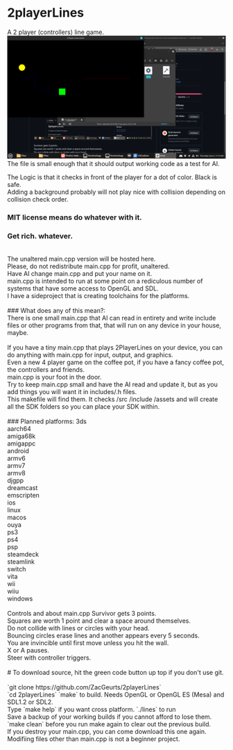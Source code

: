 <!--- This files is to be viewed at https://github.com/ZacGeurts/2PlayerLines --->
# 2playerLines
A 2 player (controllers) line game.<BR />
![Screenshot](Screenshot.png)<BR />
The file is small enough that it should output working code as a test for AI.
<BR />

The Logic is that it checks in front of the player for a dot of color. Black is safe.<BR />
Adding a background probably will not play nice with collision depending on collision check order.
<BR />
### MIT license means do whatever with it.<BR />
### Get rich. whatever.<BR />
<BR />
The unaltered main.cpp version will be hosted here.<BR />
Please, do not redistribute main.cpp for profit, unaltered.<BR>
Have AI change main.cpp and put your name on it.<BR />
main.cpp is intended to run at some point on a rediculous number of systems that have some access to OpenGL and SDL.<BR />
I have a sideproject that is creating toolchains for the platforms.<BR />
<BR />
### What does any of this mean?:<BR />
There is one small main.cpp that AI can read in entirety and write include files or other programs from that, that will run on any device in your house, maybe.<BR />
<BR />
If you have a tiny main.cpp that plays 2PlayerLines on your device, you can do anything with main.cpp for input, output, and graphics.<BR />
Even a new 4 player game on the coffee pot, if you have a fancy coffee pot, the controllers and friends.<BR />
main.cpp is your foot in the door.<BR />
Try to keep main.cpp small and have the AI read and update it, but as you add things you will want it in includes/.h files.<BR />
This makefile will find them. It checks /src /include /assets and will create all the SDK folders so you can place your SDK within.<BR />
<BR />
### Planned platforms:
3ds<BR />
aarch64<BR />
amiga68k<BR />
amigappc<BR />
android<BR />
armv6<BR />
armv7<BR />
armv8<BR />
djgpp<BR />
dreamcast<BR />
emscripten<BR />
ios<BR />
linux<BR />
macos<BR />
ouya<BR />
ps3<BR />
ps4<BR />
psp<BR />
steamdeck<BR />
steamlink<BR />
switch<BR />
vita<BR />
wii<BR />
wiiu<BR />
windows<BR />
<BR />
Controls and about main.cpp
Survivor gets 3 points.<BR />
Squares are worth 1 point and clear a space around themselves.<BR />
Do not collide with lines or circles with your head.<BR />
Bouncing circles erase lines and another appears every 5 seconds.<BR />
You are invincible until first move unless you hit the wall.<BR />
X or A pauses.<BR />
Steer with controller triggers.<BR />
<BR />
# To download source, hit the green code button up top if you don't use git.<BR />
<BR />
`git clone https://github.com/ZacGeurts/2playerLines`<BR />
`cd 2playerLines`
`make` to build. Needs OpenGL or OpenGL ES (Mesa) and SDL1.2 or SDL2.<BR />
Type `make help` if you want cross platform.
`./lines` to run<BR />
Save a backup of your working builds if you cannot afford to lose them.<BR />
`make clean` before you run make again to clear out the previous build.<BR />
If you destroy your main.cpp, you can come download this one again.<BR />
Modifiing files other than main.cpp is not a beginner project.
